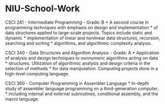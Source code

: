 # NIU-School-Work

CSCI 241 - Intermediate Programming - Grade: B
    * A second course in programming techniques with emphasis on design and implementation 
    * of data structures applied to large-scale projects. Topics include static and dynamic 
    * implementation of linear and nonlinear data structures, recursion, searching and sorting 
    * algorithms, and algorithmic complexity analysis.

CSCI 340 - Data Structures and Algorithm Analysis - Grade: A
    * Application of analysis and design techniques to nonnumeric algorithms acting on data 
    * structures. Utilization of algorithmic analysis and design criteria in the selection of methods 
    * for data manipulation. Computing projects done in a high-level computing language.
    
CSCI 360 - Computer Programming in Assembler Language
    * In-depth study of assembler language programming on a third-generation computer, 
    * including internal and external subroutines, conditional assembly, and the macro language.

